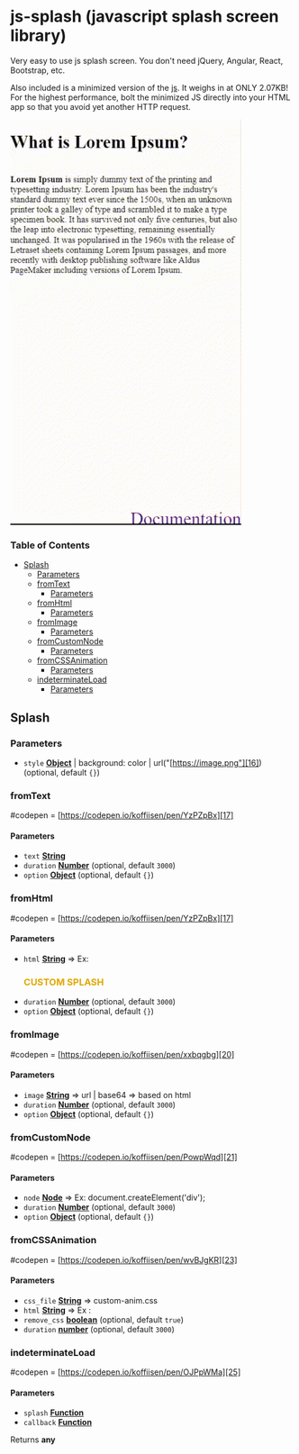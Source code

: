 <!-- Generated by documentation.js. Update this documentation by updating the source code. -->
# js-splash (javascript splash screen library)

Very easy to use js splash screen. 
You don't need jQuery, Angular, React, Bootstrap, etc. 

Also included is a minimized version of the [js](dist/js-splash.min.js).
It weighs in at ONLY 2.07KB! For the highest performance,
bolt the minimized JS directly into your HTML app so that you avoid yet another HTTP request.

![Screenshot](visio.gif)

### Table of Contents

-   [Splash][1]
    -   [Parameters][2]
    -   [fromText][3]
        -   [Parameters][4]
    -   [fromHtml][5]
        -   [Parameters][6]
    -   [fromImage][7]
        -   [Parameters][8]
    -   [fromCustomNode][9]
        -   [Parameters][10]
    -   [fromCSSAnimation][11]
        -   [Parameters][12]
    -   [indeterminateLoad][13]
        -   [Parameters][14]

## Splash

### Parameters

-   `style` **[Object][15]** | background: color | url("[https://image.png"][16]) (optional, default `{}`)

### fromText

\#codepen = [https://codepen.io/koffiisen/pen/YzPZpBx][17]

#### Parameters

-   `text` **[String][18]** 
-   `duration` **[Number][19]**  (optional, default `3000`)
-   `option` **[Object][15]**  (optional, default `{}`)

### fromHtml

\#codepen = [https://codepen.io/koffiisen/pen/YzPZpBx][17]

#### Parameters

-   `html` **[String][18]** => Ex: <h3 style='color: #e0a800'>CUSTOM SPLASH</h3>
-   `duration` **[Number][19]**  (optional, default `3000`)
-   `option` **[Object][15]**  (optional, default `{}`)

### fromImage

\#codepen = [https://codepen.io/koffiisen/pen/xxbqgbg][20]

#### Parameters

-   `image` **[String][18]** => url | base64 => based on html <img>
-   `duration` **[Number][19]**  (optional, default `3000`)
-   `option` **[Object][15]**  (optional, default `{}`)

### fromCustomNode

\#codepen = [https://codepen.io/koffiisen/pen/PowpWqd][21]

#### Parameters

-   `node` **[Node][22]** => Ex: document.createElement('div');
-   `duration` **[Number][19]**  (optional, default `3000`)
-   `option` **[Object][15]**  (optional, default `{}`)

### fromCSSAnimation

\#codepen = [https://codepen.io/koffiisen/pen/wvBJgKR][23]

#### Parameters

-   `css_file` **[String][18]** => custom-anim.css
-   `html` **[String][18]** => Ex : <div id="loader-wrapper"><div id="loader"></div></div>
-   `remove_css` **[boolean][24]**  (optional, default `true`)
-   `duration` **[number][19]**  (optional, default `3000`)

### indeterminateLoad

\#codepen = [https://codepen.io/koffiisen/pen/OJPpWMa][25]

#### Parameters

-   `splash` **[Function][26]** 
-   `callback` **[Function][26]** 

Returns **any** 

[1]: #splash

[2]: #parameters

[3]: #fromtext

[4]: #parameters-1

[5]: #fromhtml

[6]: #parameters-2

[7]: #fromimage

[8]: #parameters-3

[9]: #fromcustomnode

[10]: #parameters-4

[11]: #fromcssanimation

[12]: #parameters-5

[13]: #indeterminateload

[14]: #parameters-6

[15]: https://developer.mozilla.org/docs/Web/JavaScript/Reference/Global_Objects/Object

[16]: https://image.png"

[17]: https://codepen.io/koffiisen/pen/YzPZpBx

[18]: https://developer.mozilla.org/docs/Web/JavaScript/Reference/Global_Objects/String

[19]: https://developer.mozilla.org/docs/Web/JavaScript/Reference/Global_Objects/Number

[20]: https://codepen.io/koffiisen/pen/xxbqgbg

[21]: https://codepen.io/koffiisen/pen/PowpWqd

[22]: https://developer.mozilla.org/docs/Web/API/Node/nextSibling

[23]: https://codepen.io/koffiisen/pen/wvBJgKR

[24]: https://developer.mozilla.org/docs/Web/JavaScript/Reference/Global_Objects/Boolean

[25]: https://codepen.io/koffiisen/pen/OJPpWMa

[26]: https://developer.mozilla.org/docs/Web/JavaScript/Reference/Statements/function
